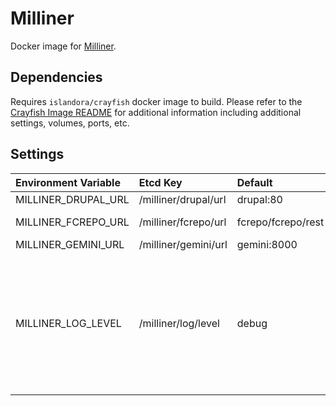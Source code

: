 # Milliner

Docker image for [Milliner].

## Dependencies

Requires `islandora/crayfish` docker image to build. Please refer to the
[Crayfish Image README](../crayfish/README.md) for additional information including
additional settings, volumes, ports, etc.

## Settings

| Environment Variable | Etcd Key             | Default            | Description                                                                                       |
| :------------------- | :------------------- | :----------------- | :------------------------------------------------------------------------------------------------ |
| MILLINER_DRUPAL_URL  | /milliner/drupal/url | drupal:80          | Drupal URL                                                                                        |
| MILLINER_FCREPO_URL  | /milliner/fcrepo/url | fcrepo/fcrepo/rest | Fcrepo Rest API URL                                                                               |
| MILLINER_GEMINI_URL  | /milliner/gemini/url | gemini:8000        | Gemini URL                                                                                        |
| MILLINER_LOG_LEVEL   | /milliner/log/level  | debug              | Log level. Possible Values: debug, info, notice, warning, error, critical, alert, emergency, none |

[Milliner]: https://github.com/Islandora/Crayfish/tree/master/Milliner
